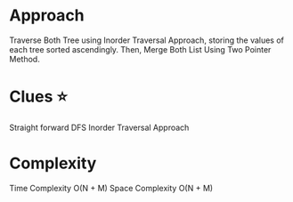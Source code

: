 Approach
=====================================

Traverse Both Tree using Inorder Traversal Approach, storing the values of each tree sorted ascendingly. 
Then, Merge Both List Using Two Pointer Method. 

Clues :star:
=====================================
Straight forward DFS Inorder Traversal Approach

Complexity
=====================================
Time Complexity O(N + M)
Space Complexity O(N + M)
            

      
        
      

          
